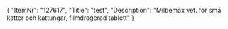{
  "ItemNr": "127617",
  "Title": "test",
  "Description": "Milbemax vet. för små katter och kattungar, filmdragerad tablett"
}